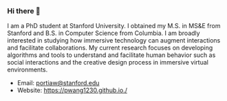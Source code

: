 ### Hi there 👋

I am a PhD student at Stanford University. I obtained my M.S. in MS&E from Stanford and B.S. in Computer Science from Columbia. I am broadly interested in studying how immersive technology can augment interactions and facilitate collaborations. My current research focuses on developing algorithms and tools to understand and facilitate human behavior such as social interactions and the creative design process in immersive virtual environments.

- Email: portiaw@stanford.edu
- Website: https://pwang1230.github.io./ 
